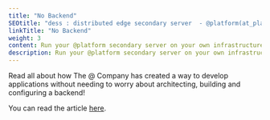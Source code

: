 ```yaml
---
title: "No Backend"
SEOtitle: "dess : distributed edge secondary server  - @platform(at_platform or AtPlatform)"
linkTitle: "No Backend"
weight: 3
content: Run your @platform secondary server on your own infrastructure
description: Run your @platform secondary server on your own infrastructure
---
```


Read all about how The @ Company has created a way to develop applications without needing to worry about architecting, building and configuring a backend!

You can read the article [here](https://medium.com/flutter-community/building-flutter-apps-with-no-backend-9715b764a81e).
